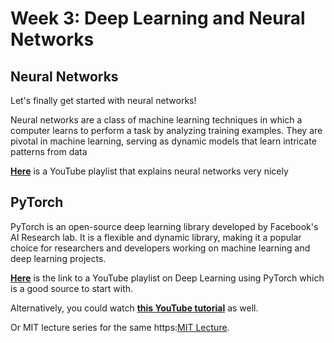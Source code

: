 # Week 3: Deep Learning and Neural Networks

## Neural Networks

Let's finally get started with neural networks! 

Neural networks are a class of machine learning techniques in which a computer learns to perform a task by analyzing training examples. They are pivotal in machine learning, serving as dynamic models that learn intricate patterns from data

[**Here**](https://youtube.com/playlist?list=PLZHQObOWTQDNU6R1_67000Dx_ZCJB-3pi&si=sD11yZ8JipPpnL4o) is a YouTube playlist that explains neural networks very nicely

## PyTorch

PyTorch is an open-source deep learning library developed by Facebook's AI Research lab. It is a flexible and dynamic library, making it a popular choice for researchers and developers working on machine learning and deep learning projects.

[**Here**](https://www.youtube.com/watch?v=c36lUUr864M&pp=ygUcbmV1cmFsIG5ldHdvcmsgd2l0aCBweXRvcmNoIA%3D%3D) is the link to a YouTube playlist on Deep Learning using PyTorch which is a good source to start with. 

Alternatively, you could watch [**this YouTube tutorial**](https://www.youtube.com/watch?v=BzcBsTou0C0) as well.

Or MIT lecture series for the same https:[MIT Lecture](https://youtube.com/playlist?list=PLtBw6njQRU-rwp5__7C0oIVt26ZgjG9NI&si=eJaVT41ls8D08PtV).
